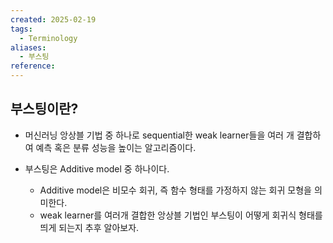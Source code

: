 ```yaml
---
created: 2025-02-19
tags:
  - Terminology
aliases:
  - 부스팅
reference:
---
```

## 부스팅이란?
- 머신러닝 앙상블 기법 중 하나로 sequential한 weak learner들을 여러 개 결합하여 예측 혹은 분류 성능을 높이는 알고리즘이다.

- 부스팅은 Additive model 중 하나이다.
	- Additive model은 비모수 회귀, 즉 함수 형태를 가정하지 않는 회귀 모형을 의미한다.
	- weak learner를 여러개 결합한 앙상블 기법인 부스팅이 어떻게 회귀식 형태를 띄게 되는지 추후 알아보자.

